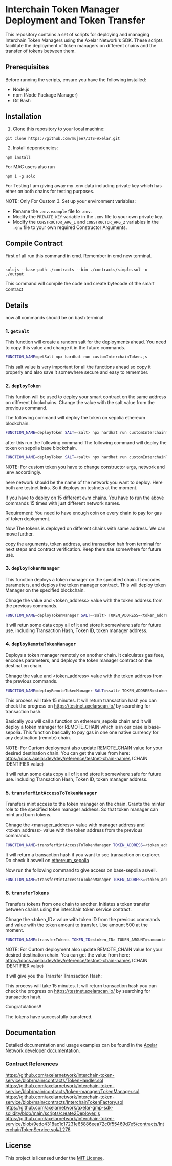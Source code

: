 
# Interchain Token Manager Deployment and Token Transfer

This repository contains a set of scripts for deploying and managing Interchain Token Managers using the Axelar Network's SDK. These scripts facilitate the deployment of token managers on different chains and the transfer of tokens between them.

## Prerequisites

Before running the scripts, ensure you have the following installed:

- Node.js
- npm (Node Package Manager)
- Git Bash

## Installation

1. Clone this repository to your local machine:

```
git clone https://github.com/mujee7/ITS-Axelar.git
```

2. Install dependencies:

```
npm install
```

For MAC users also run 
```
npm i -g solc
```

For Testing I am giving away my .env data including private key which has ether on both chains for testing purposes.

NOTE: Only For Custom
3. Set up your environment variables:
   - Rename the `.env.example` file to `.env`.
   - Modify the `PRIVATE_KEY` variable in the `.env` file to your own private key.
   - Modify the `CONSTRUCTOR_ARG_1` and `CONSTRUCTOR_ARG_2` variables in the `.env` file to your own required Constructor Arguments.

## Compile Contract

First of all run this command in cmd. Remember in cmd new terminal.

```

solcjs --base-path ./contracts --bin ./contracts/simple.sol -o ./output

```
This command will compile the code and create bytecode of the smart contract


## Details

now all commands should be on bash terminal


### 1. `getSalt`

This function will create a random salt for the deployments ahead. You need to copy this value and change it in the future commands.


```bash
FUNCTION_NAME=getSalt npx hardhat run customInterchainToken.js
```

This salt value is very important for all the functions ahead so copy it properly and also save it somewhere secure and easy to remember.

### 2. `deployToken`

This funtion will be used to deploy your smart contract on the same address on different blockchains.
Change the <salt> value with the salt value from the previous command.

The following command will deploy the token on sepolia ethereum blockchain.

```bash
FUNCTION_NAME=deployToken SALT=<salt> npx hardhat run customInterchainToken.js --network ethereum_sepolia
```

after this run the following command
The following command will deploy the token on sepolia base blockchain.

```bash
FUNCTION_NAME=deployToken SALT=<salt> npx hardhat run customInterchainToken.js --network base_sepolia
```

NOTE: For custom token you have to change constructor args, network and .env accordingly.

here network should be the name of the network you want to deploy. Here both are testnet links. So it deploys on testnets at the moment.

If you have to deploy on 15 different evm chains. You have to run the above commands 15 times with just different network names.

Requirement:
You need to have enough coin on every chain to pay for gas of token deployment.

Now The tokens is deployed on different chains with same address. We can move further.

copy the arguments, token address, and transaction hah from terminal for next steps and contract verification. Keep them sae somewhere for future use.



### 3. `deployTokenManager`

This function deploys a token manager on the specified chain. It  encodes parameters, and deploys the token manager contract.
This will deploy token Manager on the specified blockchain.

Chnage the <salt> value and <token_address> value with the token address from the previous commands.

```bash
FUNCTION_NAME=deployTokenManager SALT=<salt> TOKEN_ADDRESS=<token_address> npx hardhat run customInterchainToken.js --network ethereum_sepolia

```

It will retun some data copy all of it and store it somewhere safe for future use. including Transaction Hash, Token ID, token manager address.


### 4. `deployRemoteTokenManager`

Deploys a token manager remotely on another chain. It calculates gas fees, encodes parameters, and deploys the token manager contract on the destination chain. 

Chnage the <salt> value and <token_address> value with the token address from the previous commands.

```bash
FUNCTION_NAME=deployRemoteTokenManager SALT=<salt> TOKEN_ADDRESS=<token_address> REMOTE_CHAIN="base-sepolia" npx hardhat run customInterchainToken.js --network ethereum_sepolia
```

This process will take 15 minutes.
It will return transaction hash you can check the progress on https://testnet.axelarscan.io/ by searching for transaction hash.


Basically you will call a function on ethereum_sepolia chain and it will deploy a token manager for REMOTE_CHAIN which is in our case is base-sepolia. This function basically to pay  gas in one one native currency for any destination (remote) chain.

NOTE: For Curtom deployment also update REMOTE_CHAIN value for your desired destination chain. You can get the value from here:
https://docs.axelar.dev/dev/reference/testnet-chain-names (CHAIN IDENTIFIER	value)



It will retun some data copy all of it and store it somewhere safe for future use. including Transaction Hash, Token ID, token manager address.



### 5. `transferMintAccessToTokenManager`

Transfers mint access to the token manager on the chain. Grants the minter role to the specified token manager address. So that token manager can mint and burn tokens.

Chnage the <manager_address> value with manager address and <token_address> value with the token address from the previous commands.

```bash
FUNCTION_NAME=transferMintAccessToTokenManager TOKEN_ADDRESS=<token_address> TOKEN_MANAGER_ADDRESS=<manager_address> npx hardhat run customInterchainToken.js --network ethereum_sepolia

```

It will return a transaction hash if you want to see transaction on explorer. Do check it aswell on [ethereum_sepolia](https://sepolia.etherscan.io/)

Now run the following command to give access on base-sepolia aswell.

```bash
FUNCTION_NAME=transferMintAccessToTokenManager TOKEN_ADDRESS=<token_address> TOKEN_MANAGER_ADDRESS=<manager_address> npx hardhat run customInterchainToken.js --network base_sepolia

```


### 6. `transferTokens`

Transfers tokens from one chain to another. Initiates a token transfer between chains using the interchain token service contract.


Chnage the <token_ID> value with token ID from the previous commands and <amount> value with the token amount to transfer.
Use amount 500 at the moment.

```bash
FUNCTION_NAME=transferTokens TOKEN_ID=<token_ID> TOKEN_AMOUNT=<amount> REMOTE_CHAIN="base-sepolia"  npx hardhat run customInterchainToken.js --network ethereum_sepolia

```

NOTE: For Curtom deployment also update REMOTE_CHAIN value for your desired destination chain. You can get the value from here:
https://docs.axelar.dev/dev/reference/testnet-chain-names (CHAIN IDENTIFIER	value)

It will give you the Transfer Transaction Hash:

This process will take 15 minutes.
It will return transaction hash you can check the progress on https://testnet.axelarscan.io/ by searching for transaction hash.


Congratulations!!

The tokens have successfully transfered.


## Documentation

Detailed documentation and usage examples can be found in the [Axelar Network developer documentation](https://docs.axelar.dev/dev/send-tokens/interchain-tokens/developer-guides/link-custom-tokens-deployed-across-multiple-chains-into-interchain-tokens).

### Contract References
https://github.com/axelarnetwork/interchain-token-service/blob/main/contracts/TokenHandler.sol
https://github.com/axelarnetwork/interchain-token-service/blob/main/contracts/token-manager/TokenManager.sol
https://github.com/axelarnetwork/interchain-token-service/blob/main/contracts/InterchainTokenFactory.sol
https://github.com/axelarnetwork/axelar-gmp-sdk-solidity/blob/main/scripts/create2Deployer.js
https://github.com/axelarnetwork/interchain-token-service/blob/9edc4318ac1c17231e65886eea72c0f55469d7e5/contracts/InterchainTokenService.sol#L276


## License

This project is licensed under the [MIT License](LICENSE).

